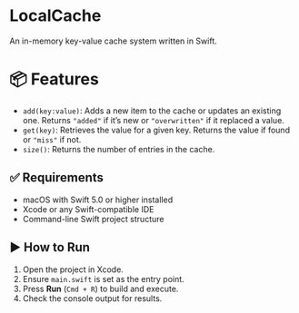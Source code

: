 # LocalCache

An in-memory key-value cache system written in Swift.

# 📦 Features

- `add(key:value)`: Adds a new item to the cache or updates an existing one. Returns `"added"` if it’s new or `"overwritten"` if it replaced a value.
- `get(key)`: Retrieves the value for a given key. Returns the value if found or `"miss"` if not.
- `size()`: Returns the number of entries in the cache.

## ✅ Requirements

- macOS with Swift 5.0 or higher installed
- Xcode or any Swift-compatible IDE
- Command-line Swift project structure

## ▶️ How to Run

1. Open the project in Xcode.
2. Ensure `main.swift` is set as the entry point.
3. Press **Run** (`Cmd + R`) to build and execute.
4. Check the console output for results.
